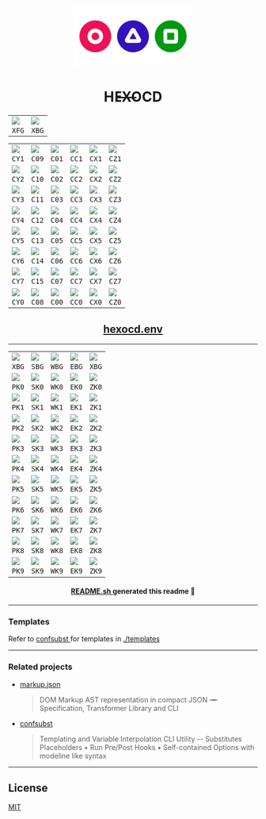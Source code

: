 <!-- generated with
     ░░░░░░░░░░░░░░░░░░░░░░░░░░░░░░░░░░░░░░░░░░░░░░░
     ░░█▀▄▀█ ▄▀█ █▀█ █▄▀ █░█ █▀█ ░ ░░█ █▀ █▀█ █▄░█░░
     ░░█░▀░█ █▀█ █▀▄ █░█ █▄█ █▀▀ ▄ █▄█ ▄█ █▄█ █░▀█░░
     ░░ github.com/metaory/markup.json ░░░░░░░░░░░░░ -->
<div
  align="center"
>
  <img
    src="/.github/assets/icon.webp"
    height="120"
   />
  <h1>
    HE̶̶X̶̶OCD
  </h1>
</div>

<div
  align="center"
>
  <table>
    <tbody>
      <tr>
        <td>
          <img
            width="120"
            src="https://placehold.co/120x60@2x/44BBFF/000.webp?text=44BBFF&font=raleway&"
           />
          <br />
          <div
            align="center"
          >
            <kbd>
              XFG
            </kbd>
          </div>
        </td>
        <td>
          <img
            width="120"
            src="https://placehold.co/120x60@2x/220033/000.webp?text=220033&font=raleway&"
           />
          <br />
          <div
            align="center"
          >
            <kbd>
              XBG
            </kbd>
          </div>
        </td>
      </tr>
    </tbody>
  </table>
</div>

<div
  align="center"
>
  <table>
    <tbody>
      <tr>
        <td>
          <img
            width="120"
            src="https://placehold.co/120x60@2x/FF5599/000.webp?text=FF5599&font=raleway&"
           />
          <br />
          <div
            align="center"
          >
            <kbd>
              CY1
            </kbd>
          </div>
        </td>
        <td>
          <img
            width="120"
            src="https://placehold.co/120x60@2x/FF4488/000.webp?text=FF4488&font=raleway&"
           />
          <br />
          <div
            align="center"
          >
            <kbd>
              C09
            </kbd>
          </div>
        </td>
        <td>
          <img
            width="120"
            src="https://placehold.co/120x60@2x/EE3377/000.webp?text=EE3377&font=raleway&"
           />
          <br />
          <div
            align="center"
          >
            <kbd>
              C01
            </kbd>
          </div>
        </td>
        <td>
          <img
            width="120"
            src="https://placehold.co/120x60@2x/EE2266/000.webp?text=EE2266&font=raleway&"
           />
          <br />
          <div
            align="center"
          >
            <kbd>
              CC1
            </kbd>
          </div>
        </td>
        <td>
          <img
            width="120"
            src="https://placehold.co/120x60@2x/DD1155/000.webp?text=DD1155&font=raleway&"
           />
          <br />
          <div
            align="center"
          >
            <kbd>
              CX1
            </kbd>
          </div>
        </td>
        <td>
          <img
            width="120"
            src="https://placehold.co/120x60@2x/DD0044/000.webp?text=DD0044&font=raleway&"
           />
          <br />
          <div
            align="center"
          >
            <kbd>
              CZ1
            </kbd>
          </div>
        </td>
      </tr>
      <tr>
        <td>
          <img
            width="120"
            src="https://placehold.co/120x60@2x/55EE77/000.webp?text=55EE77&font=raleway&"
           />
          <br />
          <div
            align="center"
          >
            <kbd>
              CY2
            </kbd>
          </div>
        </td>
        <td>
          <img
            width="120"
            src="https://placehold.co/120x60@2x/44DD66/000.webp?text=44DD66&font=raleway&"
           />
          <br />
          <div
            align="center"
          >
            <kbd>
              C10
            </kbd>
          </div>
        </td>
        <td>
          <img
            width="120"
            src="https://placehold.co/120x60@2x/33CC55/000.webp?text=33CC55&font=raleway&"
           />
          <br />
          <div
            align="center"
          >
            <kbd>
              C02
            </kbd>
          </div>
        </td>
        <td>
          <img
            width="120"
            src="https://placehold.co/120x60@2x/22BB44/000.webp?text=22BB44&font=raleway&"
           />
          <br />
          <div
            align="center"
          >
            <kbd>
              CC2
            </kbd>
          </div>
        </td>
        <td>
          <img
            width="120"
            src="https://placehold.co/120x60@2x/11AA33/000.webp?text=11AA33&font=raleway&"
           />
          <br />
          <div
            align="center"
          >
            <kbd>
              CX2
            </kbd>
          </div>
        </td>
        <td>
          <img
            width="120"
            src="https://placehold.co/120x60@2x/009922/000.webp?text=009922&font=raleway&"
           />
          <br />
          <div
            align="center"
          >
            <kbd>
              CZ2
            </kbd>
          </div>
        </td>
      </tr>
      <tr>
        <td>
          <img
            width="120"
            src="https://placehold.co/120x60@2x/CCEE44/000.webp?text=CCEE44&font=raleway&"
           />
          <br />
          <div
            align="center"
          >
            <kbd>
              CY3
            </kbd>
          </div>
        </td>
        <td>
          <img
            width="120"
            src="https://placehold.co/120x60@2x/BBDD33/000.webp?text=BBDD33&font=raleway&"
           />
          <br />
          <div
            align="center"
          >
            <kbd>
              C11
            </kbd>
          </div>
        </td>
        <td>
          <img
            width="120"
            src="https://placehold.co/120x60@2x/AACC22/000.webp?text=AACC22&font=raleway&"
           />
          <br />
          <div
            align="center"
          >
            <kbd>
              C03
            </kbd>
          </div>
        </td>
        <td>
          <img
            width="120"
            src="https://placehold.co/120x60@2x/99BB11/000.webp?text=99BB11&font=raleway&"
           />
          <br />
          <div
            align="center"
          >
            <kbd>
              CC3
            </kbd>
          </div>
        </td>
        <td>
          <img
            width="120"
            src="https://placehold.co/120x60@2x/88AA00/000.webp?text=88AA00&font=raleway&"
           />
          <br />
          <div
            align="center"
          >
            <kbd>
              CX3
            </kbd>
          </div>
        </td>
        <td>
          <img
            width="120"
            src="https://placehold.co/120x60@2x/779900/000.webp?text=779900&font=raleway&"
           />
          <br />
          <div
            align="center"
          >
            <kbd>
              CZ3
            </kbd>
          </div>
        </td>
      </tr>
      <tr>
        <td>
          <img
            width="120"
            src="https://placehold.co/120x60@2x/44DDFF/000.webp?text=44DDFF&font=raleway&"
           />
          <br />
          <div
            align="center"
          >
            <kbd>
              CY4
            </kbd>
          </div>
        </td>
        <td>
          <img
            width="120"
            src="https://placehold.co/120x60@2x/44BBEE/000.webp?text=44BBEE&font=raleway&"
           />
          <br />
          <div
            align="center"
          >
            <kbd>
              C12
            </kbd>
          </div>
        </td>
        <td>
          <img
            width="120"
            src="https://placehold.co/120x60@2x/4433DD/000.webp?text=4433DD&font=raleway&"
           />
          <br />
          <div
            align="center"
          >
            <kbd>
              C04
            </kbd>
          </div>
        </td>
        <td>
          <img
            width="120"
            src="https://placehold.co/120x60@2x/4422CC/000.webp?text=4422CC&font=raleway&"
           />
          <br />
          <div
            align="center"
          >
            <kbd>
              CC4
            </kbd>
          </div>
        </td>
        <td>
          <img
            width="120"
            src="https://placehold.co/120x60@2x/4411BB/000.webp?text=4411BB&font=raleway&"
           />
          <br />
          <div
            align="center"
          >
            <kbd>
              CX4
            </kbd>
          </div>
        </td>
        <td>
          <img
            width="120"
            src="https://placehold.co/120x60@2x/4400AA/000.webp?text=4400AA&font=raleway&"
           />
          <br />
          <div
            align="center"
          >
            <kbd>
              CZ4
            </kbd>
          </div>
        </td>
      </tr>
      <tr>
        <td>
          <img
            width="120"
            src="https://placehold.co/120x60@2x/CC55BB/000.webp?text=CC55BB&font=raleway&"
           />
          <br />
          <div
            align="center"
          >
            <kbd>
              CY5
            </kbd>
          </div>
        </td>
        <td>
          <img
            width="120"
            src="https://placehold.co/120x60@2x/AA44BB/000.webp?text=AA44BB&font=raleway&"
           />
          <br />
          <div
            align="center"
          >
            <kbd>
              C13
            </kbd>
          </div>
        </td>
        <td>
          <img
            width="120"
            src="https://placehold.co/120x60@2x/7733BB/000.webp?text=7733BB&font=raleway&"
           />
          <br />
          <div
            align="center"
          >
            <kbd>
              C05
            </kbd>
          </div>
        </td>
        <td>
          <img
            width="120"
            src="https://placehold.co/120x60@2x/6622BB/000.webp?text=6622BB&font=raleway&"
           />
          <br />
          <div
            align="center"
          >
            <kbd>
              CC5
            </kbd>
          </div>
        </td>
        <td>
          <img
            width="120"
            src="https://placehold.co/120x60@2x/5511AA/000.webp?text=5511AA&font=raleway&"
           />
          <br />
          <div
            align="center"
          >
            <kbd>
              CX5
            </kbd>
          </div>
        </td>
        <td>
          <img
            width="120"
            src="https://placehold.co/120x60@2x/5500AA/000.webp?text=5500AA&font=raleway&"
           />
          <br />
          <div
            align="center"
          >
            <kbd>
              CZ5
            </kbd>
          </div>
        </td>
      </tr>
      <tr>
        <td>
          <img
            width="120"
            src="https://placehold.co/120x60@2x/55FFDD/000.webp?text=55FFDD&font=raleway&"
           />
          <br />
          <div
            align="center"
          >
            <kbd>
              CY6
            </kbd>
          </div>
        </td>
        <td>
          <img
            width="120"
            src="https://placehold.co/120x60@2x/44EECC/000.webp?text=44EECC&font=raleway&"
           />
          <br />
          <div
            align="center"
          >
            <kbd>
              C14
            </kbd>
          </div>
        </td>
        <td>
          <img
            width="120"
            src="https://placehold.co/120x60@2x/33DDBB/000.webp?text=33DDBB&font=raleway&"
           />
          <br />
          <div
            align="center"
          >
            <kbd>
              C06
            </kbd>
          </div>
        </td>
        <td>
          <img
            width="120"
            src="https://placehold.co/120x60@2x/22CCAA/000.webp?text=22CCAA&font=raleway&"
           />
          <br />
          <div
            align="center"
          >
            <kbd>
              CC6
            </kbd>
          </div>
        </td>
        <td>
          <img
            width="120"
            src="https://placehold.co/120x60@2x/11BB99/000.webp?text=11BB99&font=raleway&"
           />
          <br />
          <div
            align="center"
          >
            <kbd>
              CX6
            </kbd>
          </div>
        </td>
        <td>
          <img
            width="120"
            src="https://placehold.co/120x60@2x/00AA88/000.webp?text=00AA88&font=raleway&"
           />
          <br />
          <div
            align="center"
          >
            <kbd>
              CZ6
            </kbd>
          </div>
        </td>
      </tr>
      <tr>
        <td>
          <img
            width="120"
            src="https://placehold.co/120x60@2x/CCBBEE/000.webp?text=CCBBEE&font=raleway&"
           />
          <br />
          <div
            align="center"
          >
            <kbd>
              CY7
            </kbd>
          </div>
        </td>
        <td>
          <img
            width="120"
            src="https://placehold.co/120x60@2x/BBAAEE/000.webp?text=BBAAEE&font=raleway&"
           />
          <br />
          <div
            align="center"
          >
            <kbd>
              C15
            </kbd>
          </div>
        </td>
        <td>
          <img
            width="120"
            src="https://placehold.co/120x60@2x/AA99EE/000.webp?text=AA99EE&font=raleway&"
           />
          <br />
          <div
            align="center"
          >
            <kbd>
              C07
            </kbd>
          </div>
        </td>
        <td>
          <img
            width="120"
            src="https://placehold.co/120x60@2x/9988DD/000.webp?text=9988DD&font=raleway&"
           />
          <br />
          <div
            align="center"
          >
            <kbd>
              CC7
            </kbd>
          </div>
        </td>
        <td>
          <img
            width="120"
            src="https://placehold.co/120x60@2x/8877DD/000.webp?text=8877DD&font=raleway&"
           />
          <br />
          <div
            align="center"
          >
            <kbd>
              CX7
            </kbd>
          </div>
        </td>
        <td>
          <img
            width="120"
            src="https://placehold.co/120x60@2x/7766DD/000.webp?text=7766DD&font=raleway&"
           />
          <br />
          <div
            align="center"
          >
            <kbd>
              CZ7
            </kbd>
          </div>
        </td>
      </tr>
      <tr>
        <td>
          <img
            width="120"
            src="https://placehold.co/120x60@2x/440088/000.webp?text=440088&font=raleway&"
           />
          <br />
          <div
            align="center"
          >
            <kbd>
              CY0
            </kbd>
          </div>
        </td>
        <td>
          <img
            width="120"
            src="https://placehold.co/120x60@2x/440077/000.webp?text=440077&font=raleway&"
           />
          <br />
          <div
            align="center"
          >
            <kbd>
              C08
            </kbd>
          </div>
        </td>
        <td>
          <img
            width="120"
            src="https://placehold.co/120x60@2x/330066/000.webp?text=330066&font=raleway&"
           />
          <br />
          <div
            align="center"
          >
            <kbd>
              C00
            </kbd>
          </div>
        </td>
        <td>
          <img
            width="120"
            src="https://placehold.co/120x60@2x/330055/000.webp?text=330055&font=raleway&"
           />
          <br />
          <div
            align="center"
          >
            <kbd>
              CC0
            </kbd>
          </div>
        </td>
        <td>
          <img
            width="120"
            src="https://placehold.co/120x60@2x/220044/000.webp?text=220044&font=raleway&"
           />
          <br />
          <div
            align="center"
          >
            <kbd>
              CX0
            </kbd>
          </div>
        </td>
        <td>
          <img
            width="120"
            src="https://placehold.co/120x60@2x/220033/000.webp?text=220033&font=raleway&"
           />
          <br />
          <div
            align="center"
          >
            <kbd>
              CZ0
            </kbd>
          </div>
        </td>
      </tr>
    </tbody>
  </table>
</div>

<div
  align="center"
>
  <h2>
    <a
      href="hexocd.env"
    >
      hexocd.env
    </a>
  </h2>
</div>
<hr />
<div
  align="center"
>
  <table>
    <tbody>
      <tr>
        <td>
          <img
            width="120"
            src="https://placehold.co/120x60@2x/220033/000.webp?text=220033&font=raleway&"
           />
          <br />
          <div
            align="center"
          >
            <kbd>
              XBG
            </kbd>
          </div>
        </td>
        <td>
          <img
            width="120"
            src="https://placehold.co/120x60@2x/DD1166/000.webp?text=DD1166&font=raleway&"
           />
          <br />
          <div
            align="center"
          >
            <kbd>
              SBG
            </kbd>
          </div>
        </td>
        <td>
          <img
            width="120"
            src="https://placehold.co/120x60@2x/4411BB/000.webp?text=4411BB&font=raleway&"
           />
          <br />
          <div
            align="center"
          >
            <kbd>
              WBG
            </kbd>
          </div>
        </td>
        <td>
          <img
            width="120"
            src="https://placehold.co/120x60@2x/229911/000.webp?text=229911&font=raleway&"
           />
          <br />
          <div
            align="center"
          >
            <kbd>
              EBG
            </kbd>
          </div>
        </td>
        <td>
          <img
            width="120"
            src="https://placehold.co/120x60@2x/220033/000.webp?text=220033&font=raleway&"
           />
          <br />
          <div
            align="center"
          >
            <kbd>
              XBG
            </kbd>
          </div>
        </td>
      </tr>
      <tr>
        <td>
          <img
            width="120"
            src="https://placehold.co/120x60@2x/FF4488/000.webp?text=FF4488&font=raleway&"
           />
          <br />
          <div
            align="center"
          >
            <kbd>
              PK0
            </kbd>
          </div>
        </td>
        <td>
          <img
            width="120"
            src="https://placehold.co/120x60@2x/1A002A/000.webp?text=1A002A&font=raleway&"
           />
          <br />
          <div
            align="center"
          >
            <kbd>
              SK0
            </kbd>
          </div>
        </td>
        <td>
          <img
            width="120"
            src="https://placehold.co/120x60@2x/110022/000.webp?text=110022&font=raleway&"
           />
          <br />
          <div
            align="center"
          >
            <kbd>
              WK0
            </kbd>
          </div>
        </td>
        <td>
          <img
            width="120"
            src="https://placehold.co/120x60@2x/003322/000.webp?text=003322&font=raleway&"
           />
          <br />
          <div
            align="center"
          >
            <kbd>
              EK0
            </kbd>
          </div>
        </td>
        <td>
          <img
            width="120"
            src="https://placehold.co/120x60@2x/BB44AA/000.webp?text=BB44AA&font=raleway&"
           />
          <br />
          <div
            align="center"
          >
            <kbd>
              ZK0
            </kbd>
          </div>
        </td>
      </tr>
      <tr>
        <td>
          <img
            width="120"
            src="https://placehold.co/120x60@2x/EE4499/000.webp?text=EE4499&font=raleway&"
           />
          <br />
          <div
            align="center"
          >
            <kbd>
              PK1
            </kbd>
          </div>
        </td>
        <td>
          <img
            width="120"
            src="https://placehold.co/120x60@2x/220033/000.webp?text=220033&font=raleway&"
           />
          <br />
          <div
            align="center"
          >
            <kbd>
              SK1
            </kbd>
          </div>
        </td>
        <td>
          <img
            width="120"
            src="https://placehold.co/120x60@2x/220044/000.webp?text=220044&font=raleway&"
           />
          <br />
          <div
            align="center"
          >
            <kbd>
              WK1
            </kbd>
          </div>
        </td>
        <td>
          <img
            width="120"
            src="https://placehold.co/120x60@2x/114433/000.webp?text=114433&font=raleway&"
           />
          <br />
          <div
            align="center"
          >
            <kbd>
              EK1
            </kbd>
          </div>
        </td>
        <td>
          <img
            width="120"
            src="https://placehold.co/120x60@2x/BB55BB/000.webp?text=BB55BB&font=raleway&"
           />
          <br />
          <div
            align="center"
          >
            <kbd>
              ZK1
            </kbd>
          </div>
        </td>
      </tr>
      <tr>
        <td>
          <img
            width="120"
            src="https://placehold.co/120x60@2x/DD44AA/000.webp?text=DD44AA&font=raleway&"
           />
          <br />
          <div
            align="center"
          >
            <kbd>
              PK2
            </kbd>
          </div>
        </td>
        <td>
          <img
            width="120"
            src="https://placehold.co/120x60@2x/331144/000.webp?text=331144&font=raleway&"
           />
          <br />
          <div
            align="center"
          >
            <kbd>
              SK2
            </kbd>
          </div>
        </td>
        <td>
          <img
            width="120"
            src="https://placehold.co/120x60@2x/331166/000.webp?text=331166&font=raleway&"
           />
          <br />
          <div
            align="center"
          >
            <kbd>
              WK2
            </kbd>
          </div>
        </td>
        <td>
          <img
            width="120"
            src="https://placehold.co/120x60@2x/226644/000.webp?text=226644&font=raleway&"
           />
          <br />
          <div
            align="center"
          >
            <kbd>
              EK2
            </kbd>
          </div>
        </td>
        <td>
          <img
            width="120"
            src="https://placehold.co/120x60@2x/CC66CC/000.webp?text=CC66CC&font=raleway&"
           />
          <br />
          <div
            align="center"
          >
            <kbd>
              ZK2
            </kbd>
          </div>
        </td>
      </tr>
      <tr>
        <td>
          <img
            width="120"
            src="https://placehold.co/120x60@2x/CC44BB/000.webp?text=CC44BB&font=raleway&"
           />
          <br />
          <div
            align="center"
          >
            <kbd>
              PK3
            </kbd>
          </div>
        </td>
        <td>
          <img
            width="120"
            src="https://placehold.co/120x60@2x/441A55/000.webp?text=441A55&font=raleway&"
           />
          <br />
          <div
            align="center"
          >
            <kbd>
              SK3
            </kbd>
          </div>
        </td>
        <td>
          <img
            width="120"
            src="https://placehold.co/120x60@2x/441A88/000.webp?text=441A88&font=raleway&"
           />
          <br />
          <div
            align="center"
          >
            <kbd>
              WK3
            </kbd>
          </div>
        </td>
        <td>
          <img
            width="120"
            src="https://placehold.co/120x60@2x/339955/000.webp?text=339955&font=raleway&"
           />
          <br />
          <div
            align="center"
          >
            <kbd>
              EK3
            </kbd>
          </div>
        </td>
        <td>
          <img
            width="120"
            src="https://placehold.co/120x60@2x/CC77DD/000.webp?text=CC77DD&font=raleway&"
           />
          <br />
          <div
            align="center"
          >
            <kbd>
              ZK3
            </kbd>
          </div>
        </td>
      </tr>
      <tr>
        <td>
          <img
            width="120"
            src="https://placehold.co/120x60@2x/BB44CC/000.webp?text=BB44CC&font=raleway&"
           />
          <br />
          <div
            align="center"
          >
            <kbd>
              PK4
            </kbd>
          </div>
        </td>
        <td>
          <img
            width="120"
            src="https://placehold.co/120x60@2x/552266/000.webp?text=552266&font=raleway&"
           />
          <br />
          <div
            align="center"
          >
            <kbd>
              SK4
            </kbd>
          </div>
        </td>
        <td>
          <img
            width="120"
            src="https://placehold.co/120x60@2x/5522AA/000.webp?text=5522AA&font=raleway&"
           />
          <br />
          <div
            align="center"
          >
            <kbd>
              WK4
            </kbd>
          </div>
        </td>
        <td>
          <img
            width="120"
            src="https://placehold.co/120x60@2x/44AA66/000.webp?text=44AA66&font=raleway&"
           />
          <br />
          <div
            align="center"
          >
            <kbd>
              EK4
            </kbd>
          </div>
        </td>
        <td>
          <img
            width="120"
            src="https://placehold.co/120x60@2x/DD88DD/000.webp?text=DD88DD&font=raleway&"
           />
          <br />
          <div
            align="center"
          >
            <kbd>
              ZK4
            </kbd>
          </div>
        </td>
      </tr>
      <tr>
        <td>
          <img
            width="120"
            src="https://placehold.co/120x60@2x/AA44DD/000.webp?text=AA44DD&font=raleway&"
           />
          <br />
          <div
            align="center"
          >
            <kbd>
              PK5
            </kbd>
          </div>
        </td>
        <td>
          <img
            width="120"
            src="https://placehold.co/120x60@2x/662A77/000.webp?text=662A77&font=raleway&"
           />
          <br />
          <div
            align="center"
          >
            <kbd>
              SK5
            </kbd>
          </div>
        </td>
        <td>
          <img
            width="120"
            src="https://placehold.co/120x60@2x/6633BB/000.webp?text=6633BB&font=raleway&"
           />
          <br />
          <div
            align="center"
          >
            <kbd>
              WK5
            </kbd>
          </div>
        </td>
        <td>
          <img
            width="120"
            src="https://placehold.co/120x60@2x/55BB77/000.webp?text=55BB77&font=raleway&"
           />
          <br />
          <div
            align="center"
          >
            <kbd>
              EK5
            </kbd>
          </div>
        </td>
        <td>
          <img
            width="120"
            src="https://placehold.co/120x60@2x/DD99EE/000.webp?text=DD99EE&font=raleway&"
           />
          <br />
          <div
            align="center"
          >
            <kbd>
              ZK5
            </kbd>
          </div>
        </td>
      </tr>
      <tr>
        <td>
          <img
            width="120"
            src="https://placehold.co/120x60@2x/9944EE/000.webp?text=9944EE&font=raleway&"
           />
          <br />
          <div
            align="center"
          >
            <kbd>
              PK6
            </kbd>
          </div>
        </td>
        <td>
          <img
            width="120"
            src="https://placehold.co/120x60@2x/773388/000.webp?text=773388&font=raleway&"
           />
          <br />
          <div
            align="center"
          >
            <kbd>
              SK6
            </kbd>
          </div>
        </td>
        <td>
          <img
            width="120"
            src="https://placehold.co/120x60@2x/7744CC/000.webp?text=7744CC&font=raleway&"
           />
          <br />
          <div
            align="center"
          >
            <kbd>
              WK6
            </kbd>
          </div>
        </td>
        <td>
          <img
            width="120"
            src="https://placehold.co/120x60@2x/66CC88/000.webp?text=66CC88&font=raleway&"
           />
          <br />
          <div
            align="center"
          >
            <kbd>
              EK6
            </kbd>
          </div>
        </td>
        <td>
          <img
            width="120"
            src="https://placehold.co/120x60@2x/EEAAEE/000.webp?text=EEAAEE&font=raleway&"
           />
          <br />
          <div
            align="center"
          >
            <kbd>
              ZK6
            </kbd>
          </div>
        </td>
      </tr>
      <tr>
        <td>
          <img
            width="120"
            src="https://placehold.co/120x60@2x/8844FF/000.webp?text=8844FF&font=raleway&"
           />
          <br />
          <div
            align="center"
          >
            <kbd>
              PK7
            </kbd>
          </div>
        </td>
        <td>
          <img
            width="120"
            src="https://placehold.co/120x60@2x/884499/000.webp?text=884499&font=raleway&"
           />
          <br />
          <div
            align="center"
          >
            <kbd>
              SK7
            </kbd>
          </div>
        </td>
        <td>
          <img
            width="120"
            src="https://placehold.co/120x60@2x/8855DD/000.webp?text=8855DD&font=raleway&"
           />
          <br />
          <div
            align="center"
          >
            <kbd>
              WK7
            </kbd>
          </div>
        </td>
        <td>
          <img
            width="120"
            src="https://placehold.co/120x60@2x/77DD99/000.webp?text=77DD99&font=raleway&"
           />
          <br />
          <div
            align="center"
          >
            <kbd>
              EK7
            </kbd>
          </div>
        </td>
        <td>
          <img
            width="120"
            src="https://placehold.co/120x60@2x/EEBBFF/000.webp?text=EEBBFF&font=raleway&"
           />
          <br />
          <div
            align="center"
          >
            <kbd>
              ZK7
            </kbd>
          </div>
        </td>
      </tr>
      <tr>
        <td>
          <img
            width="120"
            src="https://placehold.co/120x60@2x/7755FF/000.webp?text=7755FF&font=raleway&"
           />
          <br />
          <div
            align="center"
          >
            <kbd>
              PK8
            </kbd>
          </div>
        </td>
        <td>
          <img
            width="120"
            src="https://placehold.co/120x60@2x/AA55BB/000.webp?text=AA55BB&font=raleway&"
           />
          <br />
          <div
            align="center"
          >
            <kbd>
              SK8
            </kbd>
          </div>
        </td>
        <td>
          <img
            width="120"
            src="https://placehold.co/120x60@2x/9955EE/000.webp?text=9955EE&font=raleway&"
           />
          <br />
          <div
            align="center"
          >
            <kbd>
              WK8
            </kbd>
          </div>
        </td>
        <td>
          <img
            width="120"
            src="https://placehold.co/120x60@2x/88EEAA/000.webp?text=88EEAA&font=raleway&"
           />
          <br />
          <div
            align="center"
          >
            <kbd>
              EK8
            </kbd>
          </div>
        </td>
        <td>
          <img
            width="120"
            src="https://placehold.co/120x60@2x/FFCCFF/000.webp?text=FFCCFF&font=raleway&"
           />
          <br />
          <div
            align="center"
          >
            <kbd>
              ZK8
            </kbd>
          </div>
        </td>
      </tr>
      <tr>
        <td>
          <img
            width="120"
            src="https://placehold.co/120x60@2x/6655FF/000.webp?text=6655FF&font=raleway&"
           />
          <br />
          <div
            align="center"
          >
            <kbd>
              PK9
            </kbd>
          </div>
        </td>
        <td>
          <img
            width="120"
            src="https://placehold.co/120x60@2x/BB66CC/000.webp?text=BB66CC&font=raleway&"
           />
          <br />
          <div
            align="center"
          >
            <kbd>
              SK9
            </kbd>
          </div>
        </td>
        <td>
          <img
            width="120"
            src="https://placehold.co/120x60@2x/AA55FF/000.webp?text=AA55FF&font=raleway&"
           />
          <br />
          <div
            align="center"
          >
            <kbd>
              WK9
            </kbd>
          </div>
        </td>
        <td>
          <img
            width="120"
            src="https://placehold.co/120x60@2x/99FFAA/000.webp?text=99FFAA&font=raleway&"
           />
          <br />
          <div
            align="center"
          >
            <kbd>
              EK9
            </kbd>
          </div>
        </td>
        <td>
          <img
            width="120"
            src="https://placehold.co/120x60@2x/FFDDFF/000.webp?text=FFDDFF&font=raleway&"
           />
          <br />
          <div
            align="center"
          >
            <kbd>
              ZK9
            </kbd>
          </div>
        </td>
      </tr>
    </tbody>
  </table>
</div>

<div
  align="center"
>
  <h4>
    <a
      href="https://github.com/metaory/blob/master/README.sh"
    >
      README.sh
    </a>
    generated this readme 🧙
  </h4>
</div>

<hr />
<h3>
  Templates
</h3>
Refer to
<a
  href="https://github.com/metaory/confsubst"
>
  confsubst
</a>
for templates in
<a
  href="https://github.com/metaory/hexocd-colorscheme/tree/master/templates"
>
  ./templates
</a>
<hr />
<h3>
  Related projects
</h3>
<ul>
  <li>
    <a
      href="https://github.com/metaory/markup.json"
    >
      markup.json
    </a>
    <blockquote>
      DOM Markup AST representation in compact JSON ╼╾ Specification, Transformer Library and CLI
    </blockquote>
  </li>
  <li>
    <a
      href="https://github.com/metaory/confsubst"
    >
      confsubst
    </a>
    <blockquote>
      Templating and Variable Interpolation CLI Utility -- Substitutes Placeholders • Run Pre/Post Hooks • Self-contained Options with modeline like syntax
    </blockquote>
  </li>
</ul>

<hr />
<h2>
  License
</h2>
<a
  href="https://github.com/metaory/blob/master/LICENSE"
>
  MIT
</a>
